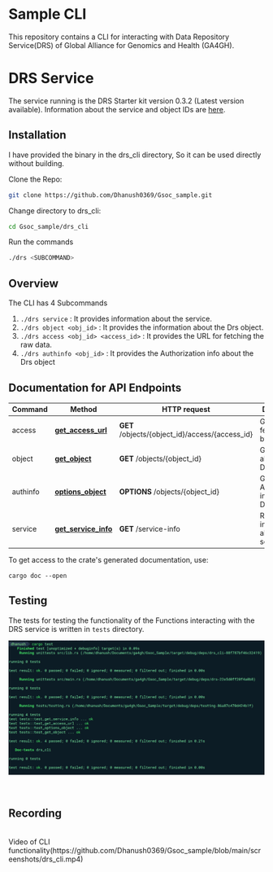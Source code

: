 # Sample CLI

This repository contains a CLI for interacting with Data Repository Service(DRS) of Global Alliance for Genomics and Health (GA4GH).

# DRS Service

The service running is the DRS Starter kit version 0.3.2 (Latest version available). Information about the service and object IDs are [here](https://starterkit.ga4gh.org/docs/starter-kit-apis/drs/drs_test_dataset).

## Installation
I have provided the binary in the drs_cli directory, So it can be used directly without building.

Clone the Repo:
```bash
git clone https://github.com/Dhanush0369/Gsoc_sample.git
```
Change directory to drs_cli:
```bash
cd Gsoc_sample/drs_cli
```
Run the commands
```bash
./drs <SUBCOMMAND>
```

## Overview
The CLI has 4 Subcommands 

1. ```./drs service``` : It provides information about the service.
2. ```./drs object <obj_id>``` : It provides the information about the Drs object. 
3. ```./drs access <obj_id> <access_id>``` : It provides the URL for fetching the raw data. 
4. ```./drs authinfo <obj_id>``` : It provides the Authorization info about the Drs object


## Documentation for API Endpoints

Command | Method | HTTP request | Description
------------ | ------------- | ------------- | -------------
access | [**get_access_url**](docs/ObjectsApi.md#get_access_url) | **GET** /objects/{object_id}/access/{access_id} | Get a URL for fetching bytes
object | [**get_object**](docs/ObjectsApi.md#get_object) | **GET** /objects/{object_id} | Get info about a DrsObject.
authinfo | [**options_object**](docs/ObjectsApi.md#options_object) | **OPTIONS** /objects/{object_id} | Get Authorization info about a DrsObject.
service | [**get_service_info**](docs/ServiceInfoApi.md#get_service_info) | **GET** /service-info | Retrieve information about this service

To get access to the crate's generated documentation, use:

```
cargo doc --open
```

## Testing
The tests for testing the functionality of the Functions interacting with the DRS service is written in ``tests`` directory.
<br/>
<p align="center"> <img src="./screenshots/drs_tests.png"/></p>
<br/>


## Recording
<br/>
Video of CLI functionality(https://github.com/Dhanush0369/Gsoc_sample/blob/main/screenshots/drs_cli.mp4)





